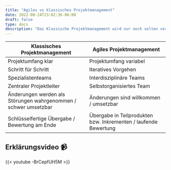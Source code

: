 ```yaml
---
title: "Agiles vs klassisches Projektmanagement"
date: 2022-08-24T23:02:36-06:00
draft: false
type: docs
description: "Das Klassische Projektmanagement wird nur noch selten verwendet. Doch wieso? Was sind die Vor- Und Nachteile."
---
```


| Klassisches Projektmanagement                                   | Agiles Projektmanagement                                        |
| --------------------------------------------------------------- | --------------------------------------------------------------- |
| Projektumfang klar                                              | Projektumfang variabel                                          |
| Schritt für Schritt                                             | Iteratives Vorgehen                                             |
| Spezialistenteams                                               | Interdisziplinäre Teams                                         |
| Zentraler Projektleiter                                         | Selbstorganisiertes Team                                        |
| Änderungen werden als Störungen wahrgenommen / schwer umsetzbar | Änderungen sind willkommen / umsetzbar                          |
| Schlüsselfertige Übergabe / Bewertung am Ende                   | Übergabe in Teilprodukten bzw. Inkrementen / laufende Bewertung |

## Erklärungsvideo 📹

{{< youtube -BrCepfUH5M >}}
